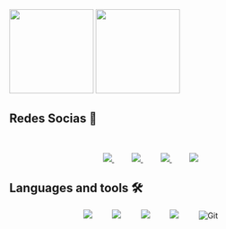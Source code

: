 <div>
  <img height="150em" src="https://github-readme-stats.vercel.app/api?username=VictorXdAugusto&show_icons=true&theme=dracula&include_all_commits=true&count_private=true"/>
  <img height="150em" src="https://github-readme-stats.vercel.app/api/top-langs/?username=VictorXdAugusto&layout=compact&langs_count=16&theme=dracula"/>
</div>

##  **Redes Socias** :iphone: 

<br>
<div>
<p align="center">
    <a href="https://github.com/VictorXdAugusto/">
        <img  src="https://img.shields.io/badge/github-%23100000.svg?&style=for-the-badge&logo=github&logoColor=white&link=mailto:https://github.com/VictorXdAugusto">
    </a>
    &nbsp;&nbsp;&nbsp;&nbsp;&nbsp;&nbsp;&nbsp;
    <a href="mailto:victor.pereira@sptech.school">
        <img src="https://img.shields.io/badge/gmail-D14836?&style=for-the-badge&logo=gmail&logoColor=white&link=mailto:victor.pereira@sptech.school">
    </a>
    &nbsp;&nbsp;&nbsp;&nbsp;&nbsp;&nbsp;&nbsp;
    <a href="https://www.linkedin.com/in/victor-augusto-moraes-pereira-46a1a0205/">
        <img src="https://img.shields.io/badge/linkedin-%230077B5.svg?&style=for-the-badge&logo=linkedin&logoColor=white&link=mailto:https://www.linkedin.com/in/victor-augusto-moraes-pereira-46a1a0205/">
    </a>
   &nbsp;&nbsp;&nbsp;&nbsp;&nbsp;&nbsp;&nbsp;
    <a href="https://www.instagram.com/eii_viitin/">
      <img src="https://img.shields.io/badge/Instagram-E4405F?style=for-the-badge&logo=instagram&logoColor=white&link=mailto:https://www.instagram.com/eii_viitin/ ">
    </a>
</p>

  ## Languages and tools :hammer_and_wrench:

<p align="center">
    <img src="https://img.shields.io/badge/HTML5-E34F26?style=for-the-badge&logo=html5&logoColor=white">  
    &nbsp;&nbsp;&nbsp;&nbsp;&nbsp;&nbsp;&nbsp;
    <img src="https://img.shields.io/badge/CSS3-1572B6?style=for-the-badge&logo=css3&logoColor=white">
    &nbsp;&nbsp;&nbsp;&nbsp;&nbsp;&nbsp;&nbsp;
    <img src="https://img.shields.io/badge/JavaScript-323330?style=for-the-badge&logo=javascript&logoColor=F7DF1E">
    &nbsp;&nbsp;&nbsp;&nbsp;&nbsp;&nbsp;&nbsp;
    <img src="https://img.shields.io/badge/MySQL-00000F?style=for-the-badge&logo=mysql&logoColor=white">
    &nbsp;&nbsp;&nbsp;&nbsp;&nbsp;&nbsp;&nbsp;
    <img alt="Git" src="https://img.shields.io/badge/git-%23F05033.svg?style=for-the-badge&logo=git&logoColor=white"/>
</p>
